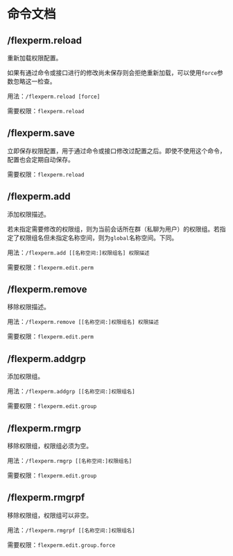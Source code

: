 # 命令文档

## /flexperm.reload

重新加载权限配置。

如果有通过命令或接口进行的修改尚未保存则会拒绝重新加载，可以使用`force`参数忽略这一检查。

用法：`/flexperm.reload [force]`

需要权限：`flexperm.reload`

## /flexperm.save

立即保存权限配置，用于通过命令或接口修改过配置之后。即使不使用这个命令，配置也会定期自动保存。

需要权限：`flexperm.reload`

## /flexperm.add

添加权限描述。

若未指定需要修改的权限组，则为当前会话所在群（私聊为用户）的权限组。若指定了权限组名但未指定名称空间，则为`global`名称空间。下同。

用法：`/flexperm.add [[名称空间:]权限组名] 权限描述`

需要权限：`flexperm.edit.perm`

## /flexperm.remove

移除权限描述。

用法：`/flexperm.remove [[名称空间:]权限组名] 权限描述`

需要权限：`flexperm.edit.perm`

## /flexperm.addgrp

添加权限组。

用法：`/flexperm.addgrp [[名称空间:]权限组名]`

需要权限：`flexperm.edit.group`

## /flexperm.rmgrp

移除权限组，权限组必须为空。

用法：`/flexperm.rmgrp [[名称空间:]权限组名]`

需要权限：`flexperm.edit.group`

## /flexperm.rmgrpf

移除权限组，权限组可以非空。

用法：`/flexperm.rmgrpf [[名称空间:]权限组名]`

需要权限：`flexperm.edit.group.force`
